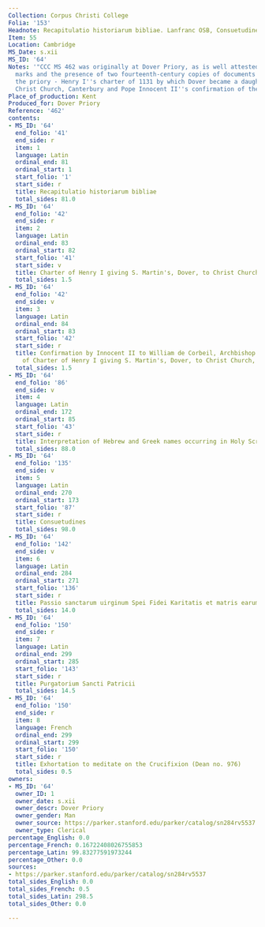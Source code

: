 ```yaml
---
Collection: Corpus Christi College
Folia: '153'
Headnote: Recapitulatio historiarum bibliae. Lanfranc OSB, Consuetudines
Item: 55
Location: Cambridge
MS_Date: s.xii
MS_ID: '64'
Notes: '"CCC MS 462 was originally at Dover Priory, as is well attested by the press
  marks and the presence of two fourteenth-century copies of documents relating to
  the priory - Henry I''s charter of 1131 by which Dover became a daughter house of
  Christ Church, Canterbury and Pope Innocent II''s confirmation of the same grant."'
Place_of_production: Kent
Produced_for: Dover Priory
Reference: '462'
contents:
- MS_ID: '64'
  end_folio: '41'
  end_side: r
  item: 1
  language: Latin
  ordinal_end: 81
  ordinal_start: 1
  start_folio: '1'
  start_side: r
  title: Recapitulatio historiarum bibliae
  total_sides: 81.0
- MS_ID: '64'
  end_folio: '42'
  end_side: r
  item: 2
  language: Latin
  ordinal_end: 83
  ordinal_start: 82
  start_folio: '41'
  start_side: v
  title: Charter of Henry I giving S. Martin's, Dover, to Christ Church, Canterbury
  total_sides: 1.5
- MS_ID: '64'
  end_folio: '42'
  end_side: v
  item: 3
  language: Latin
  ordinal_end: 84
  ordinal_start: 83
  start_folio: '42'
  start_side: r
  title: Confirmation by Innocent II to William de Corbeil, Archbishop of Canterbury
    of Charter of Henry I giving S. Martin's, Dover, to Christ Church, Canterbury
  total_sides: 1.5
- MS_ID: '64'
  end_folio: '86'
  end_side: v
  item: 4
  language: Latin
  ordinal_end: 172
  ordinal_start: 85
  start_folio: '43'
  start_side: r
  title: Interpretation of Hebrew and Greek names occurring in Holy Scripture
  total_sides: 88.0
- MS_ID: '64'
  end_folio: '135'
  end_side: v
  item: 5
  language: Latin
  ordinal_end: 270
  ordinal_start: 173
  start_folio: '87'
  start_side: r
  title: Consuetudines
  total_sides: 98.0
- MS_ID: '64'
  end_folio: '142'
  end_side: v
  item: 6
  language: Latin
  ordinal_end: 284
  ordinal_start: 271
  start_folio: '136'
  start_side: r
  title: Passio sanctarum uirginum Spei Fidei Karitatis et matris earum Sapientiae
  total_sides: 14.0
- MS_ID: '64'
  end_folio: '150'
  end_side: r
  item: 7
  language: Latin
  ordinal_end: 299
  ordinal_start: 285
  start_folio: '143'
  start_side: r
  title: Purgatorium Sancti Patricii
  total_sides: 14.5
- MS_ID: '64'
  end_folio: '150'
  end_side: r
  item: 8
  language: French
  ordinal_end: 299
  ordinal_start: 299
  start_folio: '150'
  start_side: r
  title: Exhortation to meditate on the Crucifixion (Dean no. 976)
  total_sides: 0.5
owners:
- MS_ID: '64'
  owner_ID: 1
  owner_date: s.xii
  owner_descr: Dover Priory
  owner_gender: Man
  owner_source: https://parker.stanford.edu/parker/catalog/sn284rv5537
  owner_type: Clerical
percentage_English: 0.0
percentage_French: 0.16722408026755853
percentage_Latin: 99.83277591973244
percentage_Other: 0.0
sources:
- https://parker.stanford.edu/parker/catalog/sn284rv5537
total_sides_English: 0.0
total_sides_French: 0.5
total_sides_Latin: 298.5
total_sides_Other: 0.0

---
```

